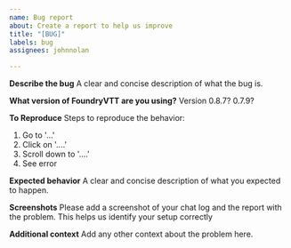 ```yaml
---
name: Bug report
about: Create a report to help us improve
title: "[BUG]"
labels: bug
assignees: johnnolan

---
```


**Describe the bug**
A clear and concise description of what the bug is.

**What version of FoundryVTT are you using?**
Version 0.8.7? 0.7.9?

**To Reproduce**
Steps to reproduce the behavior:
1. Go to '...'
2. Click on '....'
3. Scroll down to '....'
4. See error

**Expected behavior**
A clear and concise description of what you expected to happen.

**Screenshots**
Please add a screenshot of your chat log and the report with the problem. This helps us identify your setup correctly 

**Additional context**
Add any other context about the problem here.
